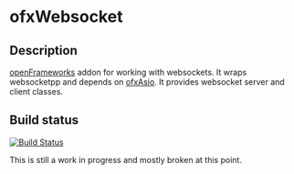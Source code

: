 # ofxWebsocket
## Description
[openFrameworks](https://github.com/openframeworks/openFrameworks) addon for working with websockets. It wraps websocketpp and depends on [ofxAsio](https://github.com/elliotwoods/ofxAsio). It provides websocket server and client classes.

## Build status
[![Build Status](https://travis-ci.com/thomasgeissl/ofxWebsocket.svg?branch=master)](https://travis-ci.com/thomasgeissl/ofxWebsocket)

This is still a work in progress and mostly broken at this point.